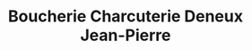---
title: "Boucherie Charcuterie Deneux Jean-Pierre"
url: /saint-valery-sur-somme/boucherie-charcuterie-deneux-jean-pierre/
shop: Metzgerei
---